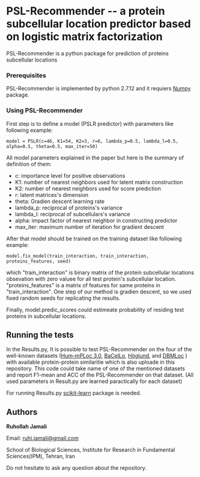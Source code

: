 # PSL-Recommender -- a protein subcellular location predictor based on logistic matrix factorization

PSL-Recommender is a python package for prediction of proteins subcellular locations 

### Prerequisites

PSL-Recommender is implemented by python 2.7.12 and it requiers [Numpy](http://www.numpy.org/) package.

### Using PSL-Recommender
First step is to define a model (PSLR predictor) with parameters like following example:
```
model = PSLR(c=46, K1=54, K2=3, r=6, lambda_p=0.5, lambda_l=0.5, alpha=0.5, theta=0.5, max_iter=50)
```
All model parameters explained in the paper but here is the summary of definition of them:

 * c:  importance level for positive observations
 * K1: number of nearest neighbors used for latent matrix construction
 * K2: number of nearest neighbors used for score prediction
 * r: latent matrices's dimension
 * theta: Gradien descent learning rate
 * lambda_p: reciprocal of proteins's variance
 * lambda_l: reciprocal of subcellulars's variance
 * alpha: impact factor of nearest neighbor in constructing predictor
 * max_iter: maximum number of iteration for gradient descent
        
After that model should be trained on the training dataset like following example:
```
model.fix_model(train_interaction, train_interaction, proteins_features, seed)
```
which "train_interaction" is  binary matrix of the protein subcellular locations obsevation with zero valuee for all test protein's subcellular location. "proteins_features" is a matrix of features for same proteins in "train_interaction". One step of our method is gradien descent, so we used fixed random seeds for replicating the results.

Finally, model.predic_scores could estimeate probability of residing test proteins in subcellular locations.

## Running the tests
In the Results.py, It is possible to test PSL-Recommender on the four of the well-known datasets ([Hum-mPLoc 3.0](https://academic.oup.com/bioinformatics/article/33/6/843/2623045), [BaCelLo](https://academic.oup.com/bioinformatics/article/22/14/e408/228072), [Höglund](https://academic.oup.com/bioinformatics/article/22/10/1158/236546), and [DBMLoc](https://bmcbioinformatics.biomedcentral.com/articles/10.1186/1471-2105-9-127) ) with available protein-protein similaritie which is also uploade in this repository. This code could take name of one of the mentioned datasets and report F1-mean and ACC of the PSL-Recommender on that dataset. (All used parameters in Result.py are learned paractically for each dataset)

For running Results.py [scikit-learn](http://scikit-learn.org/stable/) package is needed.

## Authors
**Ruhollah Jamali**

Email: ruhi.jamali@gmail.com

School of Biological Sciences, Institute for Research in Fundamental Sciences(IPM), Tehran, Iran

Do not hesitate to ask any question about the repository.

